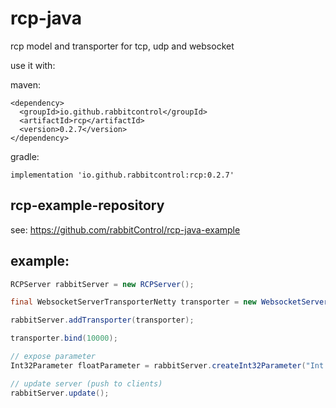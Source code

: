 # rcp-java

rcp model and transporter for tcp, udp and websocket

use it with:

maven:
```
<dependency>
  <groupId>io.github.rabbitcontrol</groupId>
  <artifactId>rcp</artifactId>
  <version>0.2.7</version>
</dependency>
```

gradle:
```
implementation 'io.github.rabbitcontrol:rcp:0.2.7'
```

## rcp-example-repository
see: https://github.com/rabbitControl/rcp-java-example

## example:
``` java
RCPServer rabbitServer = new RCPServer();

final WebsocketServerTransporterNetty transporter = new WebsocketServerTransporterNetty();

rabbitServer.addTransporter(transporter);

transporter.bind(10000);

// expose parameter
Int32Parameter floatParameter = rabbitServer.createInt32Parameter("Int 32");

// update server (push to clients)
rabbitServer.update();
```
